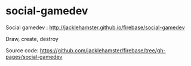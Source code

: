 # social-gamedev

Social gamedev : http://jacklehamster.github.io/firebase/social-gamedev

Draw, create, destroy

Source code: https://github.com/jacklehamster/firebase/tree/gh-pages/social-gamedev
